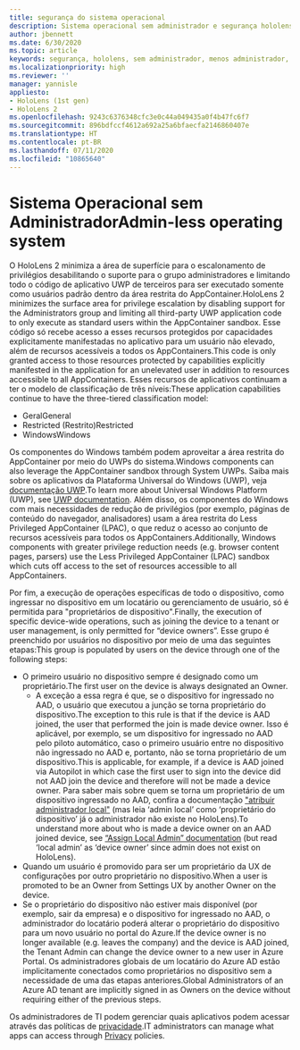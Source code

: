 ```yaml
---
title: segurança do sistema operacional
description: Sistema operacional sem administrador e segurança hololens
author: jbennett
ms.date: 6/30/2020
ms.topic: article
keywords: segurança, hololens, sem administrador, menos administrador, sistema operacional, sistema operacional sem administrador, os administrador, so sem administrador, hololens 2, segurança do hololens2,
ms.localizationpriority: high
ms.reviewer: ''
manager: yannisle
appliesto:
- HoloLens (1st gen)
- HoloLens 2
ms.openlocfilehash: 9243c6376348cfc3e0c44a049435a0f4b47fc6f7
ms.sourcegitcommit: 896bdfccf4612a692a25a6bfaecfa2146860407e
ms.translationtype: HT
ms.contentlocale: pt-BR
ms.lasthandoff: 07/11/2020
ms.locfileid: "10865640"
---
```

# <span data-ttu-id="729bc-104">Sistema Operacional sem Administrador</span><span class="sxs-lookup"><span data-stu-id="729bc-104">Admin-less operating system</span></span>

<span data-ttu-id="729bc-105">O HoloLens 2 minimiza a área de superfície para o escalonamento de privilégios desabilitando o suporte para o grupo administradores e limitando todo o código de aplicativo UWP de terceiros para ser executado somente como usuários padrão dentro da área restrita do AppContainer.</span><span class="sxs-lookup"><span data-stu-id="729bc-105">HoloLens 2 minimizes the surface area for privilege escalation by disabling support for the Administrators group and limiting all third-party UWP application code to only execute as standard users within the AppContainer sandbox.</span></span> <span data-ttu-id="729bc-106">Esse código só recebe acesso a esses recursos protegidos por capacidades explicitamente manifestadas no aplicativo para um usuário não elevado, além de recursos acessíveis a todos os AppContainers.</span><span class="sxs-lookup"><span data-stu-id="729bc-106">This code is only granted access to those resources protected by capabilities explicitly manifested in the application for an unelevated user in addition to resources accessible to all AppContainers.</span></span>
<span data-ttu-id="729bc-107">Esses recursos de aplicativos continuam a ter o modelo de classificação de três níveis:</span><span class="sxs-lookup"><span data-stu-id="729bc-107">These application capabilities continue to have the three-tiered classification model:</span></span>
  * <span data-ttu-id="729bc-108">Geral</span><span class="sxs-lookup"><span data-stu-id="729bc-108">General</span></span>
  * <span data-ttu-id="729bc-109">Restricted (Restrito)</span><span class="sxs-lookup"><span data-stu-id="729bc-109">Restricted</span></span>
  * <span data-ttu-id="729bc-110">Windows</span><span class="sxs-lookup"><span data-stu-id="729bc-110">Windows</span></span>

<span data-ttu-id="729bc-111">Os componentes do Windows também podem aproveitar a área restrita do AppContainer por meio do UWPs do sistema.</span><span class="sxs-lookup"><span data-stu-id="729bc-111">Windows components can also leverage the AppContainer sandbox through System UWPs.</span></span> <span data-ttu-id="729bc-112">Saiba mais sobre os aplicativos da Plataforma Universal do Windows (UWP), veja [documentação UWP](https://docs.microsoft.com/windows/uwp/).</span><span class="sxs-lookup"><span data-stu-id="729bc-112">To learn more about Universal Windows Platform (UWP), see [UWP documentation](https://docs.microsoft.com/windows/uwp/).</span></span> <span data-ttu-id="729bc-113">Além disso, os componentes do Windows com mais necessidades de redução de privilégios (por exemplo, páginas de conteúdo do navegador, analisadores) usam a área restrita do Less Privileged AppContainer (LPAC), o que reduz o acesso ao conjunto de recursos acessíveis para todos os AppContainers.</span><span class="sxs-lookup"><span data-stu-id="729bc-113">Additionally, Windows components with greater privilege reduction needs (e.g. browser content pages, parsers) use the Less Privileged AppContainer (LPAC) sandbox which cuts off access to the set of resources accessible to all AppContainers.</span></span>

<span data-ttu-id="729bc-114">Por fim, a execução de operações específicas de todo o dispositivo, como ingressar no dispositivo em um locatário ou gerenciamento de usuário, só é permitida para "proprietários de dispositivo".</span><span class="sxs-lookup"><span data-stu-id="729bc-114">Finally, the execution of specific device-wide operations, such as joining the device to a tenant or user management, is only permitted for “device owners”.</span></span> <span data-ttu-id="729bc-115">Esse grupo é preenchido por usuários no dispositivo por meio de uma das seguintes etapas:</span><span class="sxs-lookup"><span data-stu-id="729bc-115">This group is populated by users on the device through one of the following steps:</span></span>
  * <span data-ttu-id="729bc-116">O primeiro usuário no dispositivo sempre é designado como um proprietário.</span><span class="sxs-lookup"><span data-stu-id="729bc-116">The first user on the device is always designated an Owner.</span></span> 
    * <span data-ttu-id="729bc-117">A exceção a essa regra é que, se o dispositivo for ingressado no AAD, o usuário que executou a junção se torna proprietário do dispositivo.</span><span class="sxs-lookup"><span data-stu-id="729bc-117">The exception to this rule is that if the device is AAD joined, the user that performed the join is made device owner.</span></span> <span data-ttu-id="729bc-118">Isso é aplicável, por exemplo, se um dispositivo for ingressado no AAD pelo piloto automático, caso o primeiro usuário entre no dispositivo não ingressado no AAD e, portanto, não se torna proprietário de um dispositivo.</span><span class="sxs-lookup"><span data-stu-id="729bc-118">This is applicable, for example, if a device is AAD joined via Autopilot in which case the first user to sign into the device did not AAD join the device and therefore will not be made a device owner.</span></span> <span data-ttu-id="729bc-119">Para saber mais sobre quem se torna um proprietário de um dispositivo ingressado no AAD, confira a documentação ["atribuir administrador local"](https://docs.microsoft.com/azure/active-directory/devices/assign-local-admin) (mas leia ‘admin local’ como ‘proprietário do dispositivo’ já o administrador não existe no HoloLens).</span><span class="sxs-lookup"><span data-stu-id="729bc-119">To understand more about who is made a device owner on an AAD joined device, see [“Assign Local Admin” documentation](https://docs.microsoft.com/azure/active-directory/devices/assign-local-admin) (but read ‘local admin’ as ‘device owner’ since admin does not exist on HoloLens).</span></span>
  * <span data-ttu-id="729bc-120">Quando um usuário é promovido para ser um proprietário da UX de configurações por outro proprietário no dispositivo.</span><span class="sxs-lookup"><span data-stu-id="729bc-120">When a user is promoted to be an Owner from Settings UX by another Owner on the device.</span></span>
  * <span data-ttu-id="729bc-121">Se o proprietário do dispositivo não estiver mais disponível (por exemplo, sair da empresa) e o dispositivo for ingressado no AAD, o administrador do locatário poderá alterar o proprietário do dispositivo para um novo usuário no portal do Azure.</span><span class="sxs-lookup"><span data-stu-id="729bc-121">If the device owner is no longer available (e.g. leaves the company) and the device is AAD joined, the Tenant Admin can change the device owner to a new user in Azure Portal.</span></span>
<span data-ttu-id="729bc-122">Os administradores globais de um locatário do Azure AD estão implicitamente conectados como proprietários no dispositivo sem a necessidade de uma das etapas anteriores.</span><span class="sxs-lookup"><span data-stu-id="729bc-122">Global Administrators of an Azure AD tenant are implicitly signed in as Owners on the device without requiring either of the previous steps.</span></span> 

<span data-ttu-id="729bc-123">Os administradores de TI podem gerenciar quais aplicativos podem acessar através das políticas de [privacidade](https://docs.microsoft.com/windows/client-management/mdm/policy-csp-privacy).</span><span class="sxs-lookup"><span data-stu-id="729bc-123">IT administrators can manage what apps can access through [Privacy](https://docs.microsoft.com/windows/client-management/mdm/policy-csp-privacy) policies.</span></span> 
